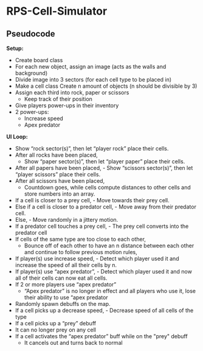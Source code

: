 # RPS-Cell-Simulator
## Pseudocode
**Setup:**
- Create board class
- For each new object, assign an image (acts as the walls and background)
- Divide image into 3 sectors (for each cell type to be placed in)
- Make a cell class
Create n amount of objects (n should be divisible by 3)
- Assign each third into rock, paper or scissors
   - Keep track of their position
- Give players power-ups in their inventory
- 2 power-ups: 
   - Increase speed
   - Apex predator

**UI Loop:**
- Show “rock sector(s)”, then let “player rock” place their cells.
- After all rocks have been placed, 
     - Show “paper sector(s)”, then let “player paper” place their cells.
- After all papers have been placed, 
	   - Show “scissors sector(s)”, then let “player scissors” place their cells.
- After all scissors have been placed,
     - Countdown goes, while cells compute distances to other cells and store numbers into an array.
- If a cell is closer to a prey cell,
	   - Move towards their prey cell.
- Else if a cell is closer to a predator cell,
	   - Move away from their predator cell.
- Else,
	   - Move randomly in a jittery motion.
- If a predator cell touches a prey cell,
	   - The prey cell converts into the predator cell
- If cells of the same type are too close to each other,
     - Bounce off of each other to have an n distance between each other and continue to follow previous motion rules,
- If player(s) use increase speed,
	   - Detect which player used it and increase the speed of all their cells by n.
- If player(s) use “apex predator”,
	   - Detect which player used it and now all of their cells can now eat all cells.
- If 2 or more players use “apex predator”
     - “Apex predator” is no longer in effect and all players who use it, lose their ability to use “apex predator
- Randomly spawn debuffs on the map.
- If a cell picks up a decrease speed,
	   - Decrease speed of all cells of the type
- If a cell picks up a “prey” debuff
- It can no longer prey on any cell
- If a cell activates the “apex predator” buff while on the "prey" debuff
	- It cancels out and turns back to normal



